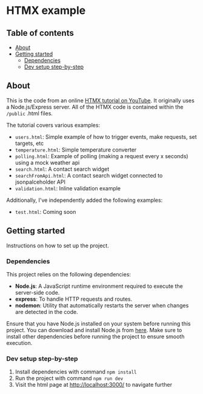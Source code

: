 # HTMX example

## Table of contents
- [About](#about)
- [Getting started](#getting-started)
  - [Dependencies](#dependencies)
  - [Dev setup step-by-step](#dev-setup-step-by-step)

## About

This is the code from an online [HTMX tutorial on YouTube](https://www.youtube.com/watch?v=0UvA7zvwsmg). It originally uses a Node.js/Express server. All of the HTMX code is contained within the `/public` .html files.

The tutorial covers various examples:

- `users.html`: Simple example of how to trigger events, make requests, set targets, etc
- `temperature.html`: Simple temperature converter
- `polling.html`: Example of polling (making a request every x seconds) using a mock weather api
- `search.html`: A contact search widget
- `searchFromApi.html`: A contact search widget connected to jsonpalceholder API
- `validation.html`: Inline validation example

Additionally, I've independently added the following examples:
- `test.html`: Coming soon

## Getting started

Instructions on how to set up the project.

### Dependencies

This project relies on the following dependencies:

- **Node.js**: A JavaScript runtime environment required to execute the server-side code.
- **express**: To handle HTTP requests and routes.
- **nodemon**: Utility that automatically restarts the server when changes are detected in the code.

Ensure that you have Node.js installed on your system before running this project. You can download and install Node.js from [here](https://nodejs.org/). Make sure to install other dependencies before running the project to ensure smooth execution.

### Dev setup step-by-step

1. Install dependencies with command `npm install`
2. Run the project with command `npm run dev`
3. Visit the html page at [http://localhost:3000/](http://localhost:3000/) to navigate further